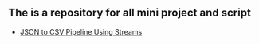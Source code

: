 ## The is a repository for all mini project and script

- [JSON to CSV Pipeline Using Streams](./src/json-to-csv.js)
